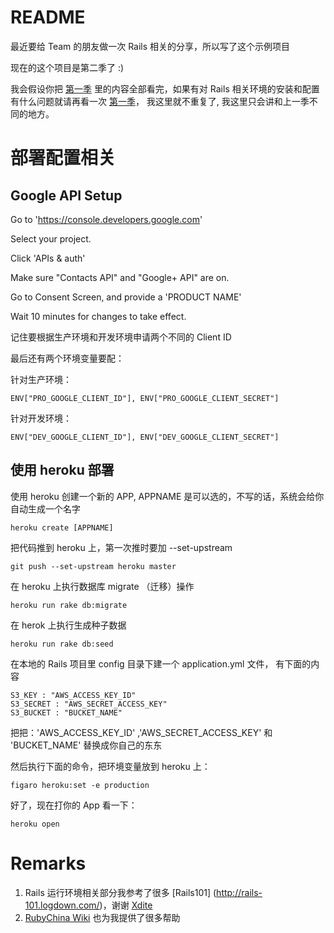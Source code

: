 # README

最近要给 Team 的朋友做一次 Rails 相关的分享，所以写了这个示例项目

现在的这个项目是第二季了 :)

我会假设你把 [第一季](https://github.com/liuhui998/oceanfood) 里的内容全部看完，如果有对 Rails 相关环境的安装和配置有什么问题就请再看一次 [第一季](https://github.com/liuhui998/oceanfood)， 我这里就不重复了, 我这里只会讲和上一季不同的地方。


# 部署配置相关

## Google API Setup

Go to 'https://console.developers.google.com'

Select your project.

Click 'APIs & auth'

Make sure "Contacts API" and "Google+ API" are on.

Go to Consent Screen, and provide a 'PRODUCT NAME'

Wait 10 minutes for changes to take effect.

记住要根据生产环境和开发环境申请两个不同的 Client ID

最后还有两个环境变量要配：


针对生产环境：

	ENV["PRO_GOOGLE_CLIENT_ID"], ENV["PRO_GOOGLE_CLIENT_SECRET"]

针对开发环境：

	ENV["DEV_GOOGLE_CLIENT_ID"], ENV["DEV_GOOGLE_CLIENT_SECRET"]

## 使用 heroku 部署

使用 heroku 创建一个新的 APP, APPNAME 是可以选的，不写的话，系统会给你自动生成一个名字

	heroku create [APPNAME]
	
把代码推到 heroku 上，第一次推时要加 --set-upstream

	git push --set-upstream heroku master
	
在 heroku 上执行数据库  migrate （迁移）操作

	heroku run rake db:migrate

在 herok 上执行生成种子数据

	heroku run rake db:seed

在本地的 Rails 项目里 config 目录下建一个 application.yml 文件， 有下面的内容

	S3_KEY : "AWS_ACCESS_KEY_ID"
	S3_SECRET : "AWS_SECRET_ACCESS_KEY"
	S3_BUCKET : "BUCKET_NAME"

把把：'AWS_ACCESS_KEY_ID' ,'AWS_SECRET_ACCESS_KEY' 和 'BUCKET_NAME' 替换成你自己的东东

然后执行下面的命令，把环境变量放到 heroku 上：

	figaro heroku:set -e production

好了，现在打你的 App 看一下：

	heroku open

# Remarks

1. Rails 运行环境相关部分我参考了很多 [Rails101] (http://rails-101.logdown.com/)，谢谢 [Xdite](http://blog.xdite.net/)
2. [RubyChina Wiki](https://ruby-china.org/wiki) 也为我提供了很多帮助





